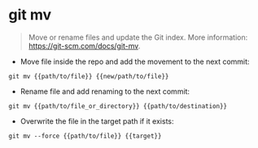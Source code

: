 # git mv

> Move or rename files and update the Git index.
> More information: <https://git-scm.com/docs/git-mv>.

- Move file inside the repo and add the movement to the next commit:

`git mv {{path/to/file}} {{new/path/to/file}}`

- Rename file and add renaming to the next commit:

`git mv {{path/to/file_or_directory}} {{path/to/destination}}`

- Overwrite the file in the target path if it exists:

`git mv --force {{path/to/file}} {{target}}`
